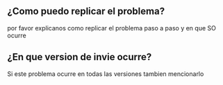 ## ¿Como puedo replicar el problema?
por favor explicanos como replicar el problema paso a paso y en que SO ocurre
## ¿En que version de invie ocurre?
Si este problema ocurre en todas las versiones tambien mencionarlo
